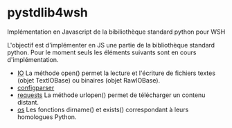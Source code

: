 # pystdlib4wsh
Implémentation en Javascript de la bibiliothèque standard python pour WSH

 L'objectif est d'implémenter en JS une partie de la bibliothèque standard python. Pour le moment seuls les éléments suivants sont en cours d'implémentation.
 - [IO](https://docs.python.org/fr/3/library/io.html) La méthode open() permet la lecture et l'écriture de fichiers textes (objet TextIOBase) ou binaires (objet RawIOBase).
 - [configparser](https://docs.python.org/fr/3/library/configparser.html)
 - [requests](https://docs.python.org/fr/3/library/urllib.request.html) La méthode urlopen() permet de télécharger un contenu distant.
 - [os](https://docs.python.org/fr/3/library/os.html?highlight=os#module-os) Les fonctions dirname() et exists() correspondant à leurs homologues Python.
